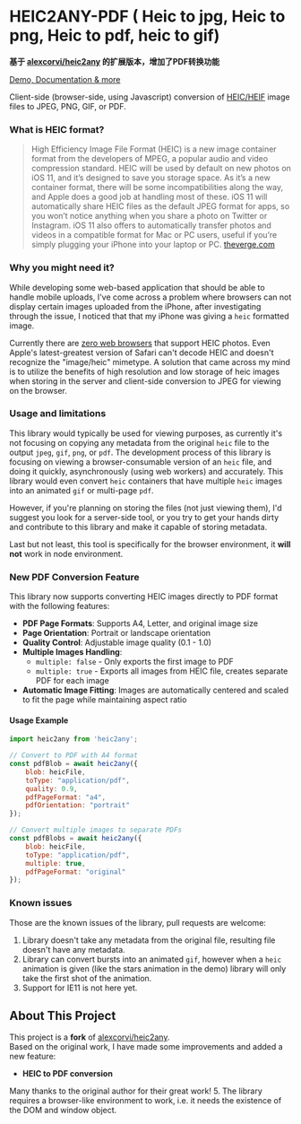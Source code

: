 # HEIC2ANY-PDF ( Heic to jpg, Heic to png, Heic to pdf, heic to gif)

**基于 [alexcorvi/heic2any](https://github.com/alexcorvi/heic2any) 的扩展版本，增加了PDF转换功能**

[Demo, Documentation & more](https://alexcorvi.github.io/heic2any/)

Client-side (browser-side, using Javascript) conversion of [HEIC/HEIF](http://www.hackerfactor.com/blog/index.php?/archives/833-HEIC-Yeah.html) image files to JPEG, PNG, GIF, or PDF.

### What is HEIC format?

> High Efficiency Image File Format (HEIC) is a new image container format from the developers of MPEG, a popular audio and video compression standard. HEIC will be used by default on new photos on iOS 11, and it’s designed to save you storage space. As it’s a new container format, there will be some incompatibilities along the way, and Apple does a good job at handling most of these. iOS 11 will automatically share HEIC files as the default JPEG format for apps, so you won’t notice anything when you share a photo on Twitter or Instagram. iOS 11 also offers to automatically transfer photos and videos in a compatible format for Mac or PC users, useful if you’re simply plugging your iPhone into your laptop or PC.
> [theverge.com](https://www.theverge.com/2017/9/19/16332192/apple-ios-11-heic-iphone-image-format)

### Why you might need it?

While developing some web-based application that should be able to handle mobile uploads, I've come across a problem where browsers can not display certain images uploaded from the iPhone, after investigating through the issue, I noticed that that my iPhone was giving a `heic` formatted image.

Currently there are [zero web browsers](https://caniuse.com/#search=heif) that support HEIC photos. Even Apple's latest-greatest version of Safari can't decode HEIC and doesn't recognize the "image/heic" mimetype. A solution that came across my mind is to utilize the benefits of high resolution and low storage of heic images when storing in the server and client-side conversion to JPEG for viewing on the browser.

### Usage and limitations

This library would typically be used for viewing purposes, as currently it's not focusing on copying any metadata from the original `heic` file to the output `jpeg`, `gif`, `png`, or `pdf`. The development process of this library is focusing on viewing a browser-consumable version of an `heic` file, and doing it quickly, asynchronously (using web workers) and accurately. This library would even convert `heic` containers that have multiple `heic` images into an animated `gif` or multi-page `pdf`.

However, if you're planning on storing the files (not just viewing them), I'd suggest you look for a server-side tool, or you try to get your hands dirty and contribute to this library and make it capable of storing metadata.

Last but not least, this tool is specifically for the browser environment, it **will not** work in node environment.

### New PDF Conversion Feature

This library now supports converting HEIC images directly to PDF format with the following features:

- **PDF Page Formats**: Supports A4, Letter, and original image size
- **Page Orientation**: Portrait or landscape orientation  
- **Quality Control**: Adjustable image quality (0.1 - 1.0)
- **Multiple Images Handling**: 
  - `multiple: false` - Only exports the first image to PDF
  - `multiple: true` - Exports all images from HEIC file, creates separate PDF for each image
- **Automatic Image Fitting**: Images are automatically centered and scaled to fit the page while maintaining aspect ratio

#### Usage Example

```javascript
import heic2any from 'heic2any';

// Convert to PDF with A4 format
const pdfBlob = await heic2any({
    blob: heicFile,
    toType: "application/pdf",
    quality: 0.9,
    pdfPageFormat: "a4",
    pdfOrientation: "portrait"
});

// Convert multiple images to separate PDFs
const pdfBlobs = await heic2any({
    blob: heicFile,
    toType: "application/pdf",
    multiple: true,
    pdfPageFormat: "original"
});
```

### Known issues

Those are the known issues of the library, pull requests are welcome:

1. Library doesn't take any metadata from the original file, resulting file doesn't have any metadata.
2. Library can convert bursts into an animated `gif`, however when a `heic` animation is given (like the stars animation in the demo) library will only take the first shot of the animation.
3. Support for IE11 is not here yet.

## About This Project

This project is a **fork** of [alexcorvi/heic2any](https://github.com/alexcorvi/heic2any).  
Based on the original work, I have made some improvements and added a new feature:  
- **HEIC to PDF conversion**

Many thanks to the original author for their great work!
5. The library requires a browser-like environment to work, i.e. it needs the existence of the DOM and window object.

